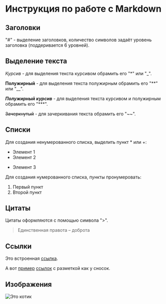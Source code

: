 # Инструкция по работе с Markdown

## Заголовки

"#" - выделение заголовков, количество символов задаёт уровень заголовка (поддеривается 6 уровней).

## Выделение текста

*Курсив* - для выделения текста курсивом обрамить его "*" или "_".

**Полужирный** - для выделения текста полужирным обрамить его "**" или "__".

***Полужирный курсив*** - для выделения текста курсивом и полужирным обрамить его "***".

~~Зачеркнутый~~ - для зачеркивания текста обрамить его "~~".

## Списки

Для создания ненумерованного списка, выделить пункт * или +:
* Элемент 1
* Элемент 2
+ Элемент 3

Для создания нумерованного списка, пункты пронумеровать:
1. Первый пункт
2. Второй пункт

## Цитаты

Цитаты оформляются с помощью символа ">".

> Единственная правота – доброта

## Ссылки

Это встроенная [ссылка](https://rutube.ru/channel/25121656/).

А вот [пример][1]  [ссылок][2] с разметкой как у сносок.

[1]: https://vjoy.cc/wp-content/uploads/2021/02/637018e20cd044f197cd7eafc9ceb46e.jpg
[2]: https://vjoy.cc/wp-content/uploads/2021/02/7917da40b4b50aea9ed80f1477c7f861.jpg

## Изображения 

![Это котик](Kotik.jpg)
